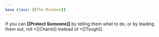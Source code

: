```yaml
---
base class: [[The Mundane]]
---
```

If you can **[[Protect Someone]]** by telling them what to do, or by leading them out, roll +[[Charm]] instead of +[[Tough]].